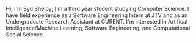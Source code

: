 Hi, I'm Syd Shelby; I'm a third year student studying Computer Science. I have field experience as a Software Engineering Intern at JTV and as an Undergraduate Research Assistant at CURENT. I'm interested in Artifical Intelligence/Machine Learning, Software Engineering, and Computational Social Science.
